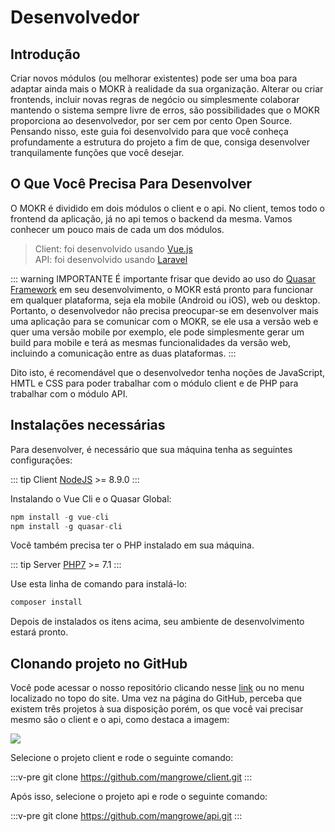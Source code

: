 # Desenvolvedor

## Introdução

Criar novos módulos (ou melhorar existentes) pode ser uma boa para adaptar ainda mais o MOKR à realidade da sua organização. Alterar ou criar frontends, incluir novas regras de negócio ou simplesmente colaborar mantendo o sistema sempre livre de erros, são possibilidades que o MOKR proporciona ao desenvolvedor, por ser cem por cento Open Source. Pensando nisso, este guia foi desenvolvido para que você conheça profundamente a estrutura do projeto a fim de que, consiga desenvolver tranquilamente funções que você desejar.

## O Que Você Precisa Para Desenvolver

O MOKR é dividido em dois módulos o client e o api. No client, temos todo o frontend da aplicação, já no api temos o backend da mesma. Vamos conhecer um pouco mais de cada um dos módulos.

>Client: foi desenvolvido usando [Vue.js](https://www.vuejs.org)<br>
>API: foi desenvolvido usando [Laravel](https://laravel.com)

::: warning IMPORTANTE
É importante frisar que devido ao uso do [Quasar Framework](https://quasar-framework.org) em seu desenvolvimento, o MOKR está pronto para funcionar em qualquer plataforma, seja ela mobile (Android ou iOS), web ou desktop. Portanto, o desenvolvedor não precisa preocupar-se em desenvolver mais uma aplicação para se comunicar com o MOKR, se ele usa a versão web e quer uma versão mobile por exemplo, ele pode simplesmente gerar um build para mobile e terá as mesmas funcionalidades da versão web, incluindo a comunicação entre as duas plataformas.
:::

Dito isto, é recomendável que o desenvolvedor tenha noções de JavaScript, HMTL e CSS para poder trabalhar com o módulo client e de PHP para trabalhar com o módulo API.

## Instalações necessárias

Para desenvolver, é necessário que sua máquina tenha as seguintes configurações:

::: tip Client
[NodeJS](https://nodejs.org) >= 8.9.0
:::

Instalando o Vue Cli e o Quasar Global:

```js
npm install -g vue-cli
npm install -g quasar-cli
```

Você também precisa ter o PHP instalado em sua máquina.

::: tip Server
[PHP7](http://php.net) >= 7.1
:::

Use esta linha de comando para instalá-lo:

```php
composer install
```

Depois de instalados os itens acima, seu ambiente de desenvolvimento estará pronto.

## Clonando projeto no GitHub

Você pode acessar o nosso repositório clicando nesse [link](https://github.com/mangrowe) ou no menu localizado no topo do site. Uma vez na página do GitHub, perceba que existem três projetos à sua disposição porém, os que você vai precisar mesmo são o client e o api, como destaca a imagem:

<img src="https://goo.gl/JsxYkL">

Selecione o projeto client e rode o seguinte comando:

:::v-pre
    git clone https://github.com/mangrowe/client.git
:::

Após isso, selecione o projeto api e rode o seguinte comando:

:::v-pre
    git clone https://github.com/mangrowe/api.git
:::

